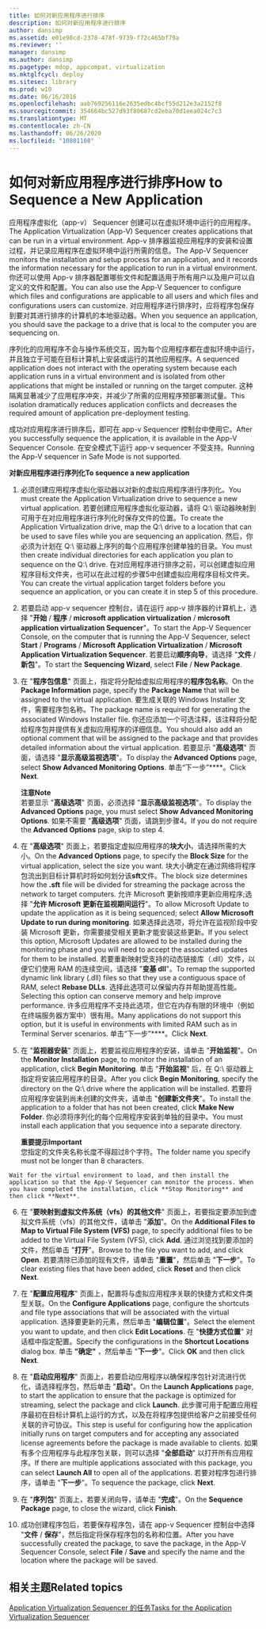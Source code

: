 ```yaml
---
title: 如何对新应用程序进行排序
description: 如何对新应用程序进行排序
author: dansimp
ms.assetid: e01e98cd-2378-478f-9739-f72c465bf79a
ms.reviewer: ''
manager: dansimp
ms.author: dansimp
ms.pagetype: mdop, appcompat, virtualization
ms.mktglfcycl: deploy
ms.sitesec: library
ms.prod: w10
ms.date: 06/16/2016
ms.openlocfilehash: aab769256116e2635edbc4bcf55d212e3a2152f8
ms.sourcegitcommit: 354664bc527d93f80687cd2eba70d1eea024c7c3
ms.translationtype: MT
ms.contentlocale: zh-CN
ms.lasthandoff: 06/26/2020
ms.locfileid: "10801108"
---
```

# <span data-ttu-id="454e2-103">如何对新应用程序进行排序</span><span class="sxs-lookup"><span data-stu-id="454e2-103">How to Sequence a New Application</span></span>


<span data-ttu-id="454e2-104">应用程序虚拟化（app-v） Sequencer 创建可以在虚拟环境中运行的应用程序。</span><span class="sxs-lookup"><span data-stu-id="454e2-104">The Application Virtualization (App-V) Sequencer creates applications that can be run in a virtual environment.</span></span> <span data-ttu-id="454e2-105">App-v 排序器监视应用程序的安装和设置过程，并记录应用程序在虚拟环境中运行所需的信息。</span><span class="sxs-lookup"><span data-stu-id="454e2-105">The App-V Sequencer monitors the installation and setup process for an application, and it records the information necessary for the application to run in a virtual environment.</span></span> <span data-ttu-id="454e2-106">你还可以使用 App-v 排序器配置哪些文件和配置适用于所有用户以及用户可以自定义的文件和配置。</span><span class="sxs-lookup"><span data-stu-id="454e2-106">You can also use the App-V Sequencer to configure which files and configurations are applicable to all users and which files and configurations users can customize.</span></span> <span data-ttu-id="454e2-107">对应用程序进行排序时，应将程序包保存到要对其进行排序的计算机的本地驱动器。</span><span class="sxs-lookup"><span data-stu-id="454e2-107">When you sequence an application, you should save the package to a drive that is local to the computer you are sequencing on.</span></span>

<span data-ttu-id="454e2-108">序列化的应用程序不会与操作系统交互，因为每个应用程序都在虚拟环境中运行，并且独立于可能在目标计算机上安装或运行的其他应用程序。</span><span class="sxs-lookup"><span data-stu-id="454e2-108">A sequenced application does not interact with the operating system because each application runs in a virtual environment and is isolated from other applications that might be installed or running on the target computer.</span></span> <span data-ttu-id="454e2-109">这种隔离显著减少了应用程序冲突，并减少了所需的应用程序预部署测试量。</span><span class="sxs-lookup"><span data-stu-id="454e2-109">This isolation dramatically reduces application conflicts and decreases the required amount of application pre-deployment testing.</span></span>

<span data-ttu-id="454e2-110">成功对应用程序进行排序后，即可在 app-v Sequencer 控制台中使用它。</span><span class="sxs-lookup"><span data-stu-id="454e2-110">After you successfully sequence the application, it is available in the App-V Sequencer Console.</span></span> <span data-ttu-id="454e2-111">在安全模式下运行 app-v sequencer 不受支持。</span><span class="sxs-lookup"><span data-stu-id="454e2-111">Running the App-V sequencer in Safe Mode is not supported.</span></span>

**<span data-ttu-id="454e2-112">对新应用程序进行序列化</span><span class="sxs-lookup"><span data-stu-id="454e2-112">To sequence a new application</span></span>**

1.  <span data-ttu-id="454e2-113">必须创建应用程序虚拟化驱动器以对新的虚拟应用程序进行序列化。</span><span class="sxs-lookup"><span data-stu-id="454e2-113">You must create the Application Virtualization drive to sequence a new virtual application.</span></span> <span data-ttu-id="454e2-114">若要创建应用程序虚拟化驱动器，请将 Q:\\ 驱动器映射到可用于在对应用程序进行序列化时保存文件的位置。</span><span class="sxs-lookup"><span data-stu-id="454e2-114">To create the Application Virtualization drive, map the Q:\\ drive to a location that can be used to save files while you are sequencing an application.</span></span> <span data-ttu-id="454e2-115">然后，你必须为计划在 Q:\\ 驱动器上序列的每个应用程序创建单独的目录。</span><span class="sxs-lookup"><span data-stu-id="454e2-115">You must then create individual directories for each application you plan to sequence on the Q:\\ drive.</span></span> <span data-ttu-id="454e2-116">在对应用程序进行排序之前，可以创建虚拟应用程序目标文件夹，也可以在此过程的步骤5中创建虚拟应用程序目标文件夹。</span><span class="sxs-lookup"><span data-stu-id="454e2-116">You can create the virtual application target folders before you sequence an application, or you can create it in step 5 of this procedure.</span></span>

2.  <span data-ttu-id="454e2-117">若要启动 app-v sequencer 控制台，请在运行 app-v 排序器的计算机上，选择 "**开始**  /  **程序**  /  **microsoft application virtualization**  /  **microsoft application virtualization Sequencer**"。</span><span class="sxs-lookup"><span data-stu-id="454e2-117">To start the App-V Sequencer Console, on the computer that is running the App-V Sequencer, select **Start** / **Programs** / **Microsoft Application Virtualization** / **Microsoft Application Virtualization Sequencer**.</span></span> <span data-ttu-id="454e2-118">若要启动**顺序向导**，请选择 "**文件**  /  **新包**"。</span><span class="sxs-lookup"><span data-stu-id="454e2-118">To start the **Sequencing Wizard**, select **File** / **New Package**.</span></span>

3.  <span data-ttu-id="454e2-119">在 "**程序包信息**" 页面上，指定将分配给虚拟应用程序的**程序包名称**。</span><span class="sxs-lookup"><span data-stu-id="454e2-119">On the **Package Information** page, specify the **Package Name** that will be assigned to the virtual application.</span></span> <span data-ttu-id="454e2-120">要生成关联的 Windows Installer 文件，需要程序包名称。</span><span class="sxs-lookup"><span data-stu-id="454e2-120">The package name is required for generating the associated Windows Installer file.</span></span> <span data-ttu-id="454e2-121">你还应添加一个可选注释，该注释将分配给程序包并提供有关虚拟应用程序的详细信息。</span><span class="sxs-lookup"><span data-stu-id="454e2-121">You should also add an optional comment that will be assigned to the package and that provides detailed information about the virtual application.</span></span> <span data-ttu-id="454e2-122">若要显示 "**高级选项**" 页面，请选择 "**显示高级监视选项**"。</span><span class="sxs-lookup"><span data-stu-id="454e2-122">To display the **Advanced Options** page, select **Show Advanced Monitoring Options**.</span></span> <span data-ttu-id="454e2-123">单击“下一步”\*\*\*\*。</span><span class="sxs-lookup"><span data-stu-id="454e2-123">Click **Next**.</span></span>

    **<span data-ttu-id="454e2-124">注意</span><span class="sxs-lookup"><span data-stu-id="454e2-124">Note</span></span>**  
    <span data-ttu-id="454e2-125">若要显示 "**高级选项**" 页面，必须选择 "**显示高级监视选项**"。</span><span class="sxs-lookup"><span data-stu-id="454e2-125">To display the **Advanced Options** page, you must select **Show Advanced Monitoring Options**.</span></span> <span data-ttu-id="454e2-126">如果不需要 "**高级选项**" 页面，请跳到步骤4。</span><span class="sxs-lookup"><span data-stu-id="454e2-126">If you do not require the **Advanced Options** page, skip to step 4.</span></span>



4.  <span data-ttu-id="454e2-127">在 "**高级选项**" 页面上，若要指定虚拟应用程序的**块大小**，请选择所需的大小。</span><span class="sxs-lookup"><span data-stu-id="454e2-127">On the **Advanced Options** page, to specify the **Block Size** for the virtual application, select the size you want.</span></span> <span data-ttu-id="454e2-128">块大小确定在通过网络将程序包流出到目标计算机时将如何划分该**sft**文件。</span><span class="sxs-lookup"><span data-stu-id="454e2-128">The block size determines how the **.sft** file will be divided for streaming the package across the network to target computers.</span></span> <span data-ttu-id="454e2-129">允许 Microsoft 更新按顺序更新应用程序;选择 "**允许 Microsoft 更新在监视期间运行**"。</span><span class="sxs-lookup"><span data-stu-id="454e2-129">To allow Microsoft Update to update the application as it is being sequenced; select **Allow Microsoft Update to run during monitoring**.</span></span> <span data-ttu-id="454e2-130">如果选择此选项，将允许在监视阶段中安装 Microsoft 更新，你需要接受相关更新才能安装这些更新。</span><span class="sxs-lookup"><span data-stu-id="454e2-130">If you select this option, Microsoft Updates are allowed to be installed during the monitoring phase and you will need to accept the associated updates for them to be installed.</span></span> <span data-ttu-id="454e2-131">若要重新映射受支持的动态链接库（.dll）文件，以便它们使用 RAM 的连续空间，请选择 "**变基 dll**"。</span><span class="sxs-lookup"><span data-stu-id="454e2-131">To remap the supported dynamic link library (.dll) files so that they use a contiguous space of RAM, select **Rebase DLLs**.</span></span> <span data-ttu-id="454e2-132">选择此选项可以保留内存并帮助提高性能。</span><span class="sxs-lookup"><span data-stu-id="454e2-132">Selecting this option can conserve memory and help improve performance.</span></span> <span data-ttu-id="454e2-133">许多应用程序不支持此选项，但它在内存有限的环境中（例如在终端服务器方案中）很有用。</span><span class="sxs-lookup"><span data-stu-id="454e2-133">Many applications do not support this option, but it is useful in environments with limited RAM such as in Terminal Server scenarios.</span></span> <span data-ttu-id="454e2-134">单击“下一步”\*\*\*\*。</span><span class="sxs-lookup"><span data-stu-id="454e2-134">Click **Next**.</span></span>

5.  <span data-ttu-id="454e2-135">在 "**监视器安装**" 页面上，若要监视应用程序的安装，请单击 "**开始监视**"。</span><span class="sxs-lookup"><span data-stu-id="454e2-135">On the **Monitor Installation** page, to monitor the installation of an application, click **Begin Monitoring**.</span></span> <span data-ttu-id="454e2-136">单击 "**开始监视**" 后，在 Q:\\ 驱动器上指定将安装应用程序的目录。</span><span class="sxs-lookup"><span data-stu-id="454e2-136">After you click **Begin Monitoring**, specify the directory on the Q:\\ drive where the application will be installed.</span></span> <span data-ttu-id="454e2-137">若要将应用程序安装到尚未创建的文件夹，请单击 "**创建新文件夹**"。</span><span class="sxs-lookup"><span data-stu-id="454e2-137">To install the application to a folder that has not been created, click **Make New Folder**.</span></span> <span data-ttu-id="454e2-138">你必须将序列化的每个应用程序安装到单独的目录中。</span><span class="sxs-lookup"><span data-stu-id="454e2-138">You must install each application that you sequence into a separate directory.</span></span>

    **<span data-ttu-id="454e2-139">重要提示</span><span class="sxs-lookup"><span data-stu-id="454e2-139">Important</span></span>**  
    <span data-ttu-id="454e2-140">您指定的文件夹名称长度不得超过8个字符。</span><span class="sxs-lookup"><span data-stu-id="454e2-140">The folder name you specify must not be longer than 8 characters.</span></span>



~~~
Wait for the virtual environment to load, and then install the application so that the App-V Sequencer can monitor the process. When you have completed the installation, click **Stop Monitoring** and then click **Next**.
~~~

6. <span data-ttu-id="454e2-141">在 "**要映射到虚拟文件系统（vfs）的其他文件**" 页面上，若要指定要添加到虚拟文件系统（vfs）的其他文件，请单击 "**添加**"。</span><span class="sxs-lookup"><span data-stu-id="454e2-141">On the **Additional Files to Map to Virtual File System (VFS)** page, to specify additional files to be added to the Virtual File System (VFS), click **Add**.</span></span> <span data-ttu-id="454e2-142">通过浏览找到要添加的文件，然后单击 "**打开**"。</span><span class="sxs-lookup"><span data-stu-id="454e2-142">Browse to the file you want to add, and click **Open**.</span></span> <span data-ttu-id="454e2-143">若要清除已添加的现有文件，请单击 "**重置**"，然后单击 "**下一步**"。</span><span class="sxs-lookup"><span data-stu-id="454e2-143">To clear existing files that have been added, click **Reset** and then click **Next**.</span></span>

7. <span data-ttu-id="454e2-144">在 "**配置应用程序**" 页面上，配置将与虚拟应用程序关联的快捷方式和文件类型关联。</span><span class="sxs-lookup"><span data-stu-id="454e2-144">On the **Configure Applications** page, configure the shortcuts and file type associations that will be associated with the virtual application.</span></span> <span data-ttu-id="454e2-145">选择要更新的元素，然后单击 "**编辑位置**"。</span><span class="sxs-lookup"><span data-stu-id="454e2-145">Select the element you want to update, and then click **Edit Locations**.</span></span> <span data-ttu-id="454e2-146">在 "**快捷方式位置**" 对话框中指定配置。</span><span class="sxs-lookup"><span data-stu-id="454e2-146">Specify the configurations in the **Shortcut Locations** dialog box.</span></span> <span data-ttu-id="454e2-147">单击 **"确定"** ，然后单击 "**下一步**"。</span><span class="sxs-lookup"><span data-stu-id="454e2-147">Click **OK** and then click **Next**.</span></span>

8. <span data-ttu-id="454e2-148">在 "**启动应用程序**" 页面上，若要启动应用程序以确保程序包针对流进行优化，请选择程序包，然后单击 "**启动**"。</span><span class="sxs-lookup"><span data-stu-id="454e2-148">On the **Launch Applications** page, to start the application to ensure that the package is optimized for streaming, select the package and click **Launch**.</span></span> <span data-ttu-id="454e2-149">此步骤可用于配置应用程序最初在目标计算机上运行的方式，以及在将程序包提供给客户之前接受任何关联的许可协议。</span><span class="sxs-lookup"><span data-stu-id="454e2-149">This step is useful for configuring how the application initially runs on target computers and for accepting any associated license agreements before the package is made available to clients.</span></span> <span data-ttu-id="454e2-150">如果有多个应用程序与此程序包关联，则可以选择 "**全部启动**" 以打开所有应用程序。</span><span class="sxs-lookup"><span data-stu-id="454e2-150">If there are multiple applications associated with this package, you can select **Launch All** to open all of the applications.</span></span> <span data-ttu-id="454e2-151">若要对程序包进行排序，请单击 "**下一步**"。</span><span class="sxs-lookup"><span data-stu-id="454e2-151">To sequence the package, click **Next**.</span></span>

9. <span data-ttu-id="454e2-152">在 "**序列包**" 页面上，若要关闭向导，请单击 "**完成**"。</span><span class="sxs-lookup"><span data-stu-id="454e2-152">On the **Sequence Package** page, to close the wizard, click **Finish**.</span></span>

10. <span data-ttu-id="454e2-153">成功创建程序包后，若要保存程序包，请在 app-v Sequencer 控制台中选择 "**文件**  /  **保存**"，然后指定将保存程序包的名称和位置。</span><span class="sxs-lookup"><span data-stu-id="454e2-153">After you have successfully created the package, to save the package, in the App-V Sequencer Console, select **File** / **Save** and specify the name and the location where the package will be saved.</span></span>

## <span data-ttu-id="454e2-154">相关主题</span><span class="sxs-lookup"><span data-stu-id="454e2-154">Related topics</span></span>


[<span data-ttu-id="454e2-155">Application Virtualization Sequencer 的任务</span><span class="sxs-lookup"><span data-stu-id="454e2-155">Tasks for the Application Virtualization Sequencer</span></span>](tasks-for-the-application-virtualization-sequencer.md)









